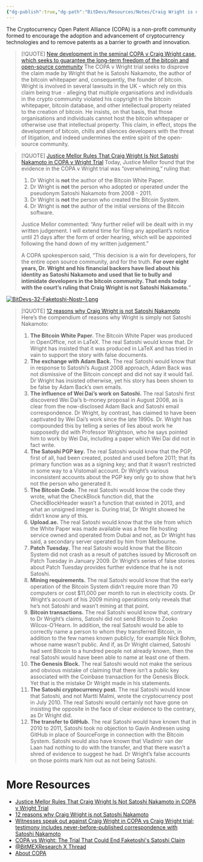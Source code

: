 ```yaml
---
{"dg-publish":true,"dg-path":"BitDevs/Resources/Notes/Craig Wright is not Satoshi Nakamoto.md","permalink":"/bit-devs/resources/notes/craig-wright-is-not-satoshi-nakamoto/","title":"Craig Wright is not Satoshi Nakamoto","tags":["socratic-32","bitcoin","fraud"],"noteIcon":"3","created":"2024-03-16T13:25:01.313-10:00","updated":"2024-03-16T13:57:18.936-10:00"}
---
```




The Cryptocurrency Open Patent Alliance (COPA) is a non-profit community formed to encourage the adoption and advancement of cryptocurrency technologies and to remove patents as a barrier to growth and innovation. 

> [!QUOTE] [New development in the seminal COPA v Craig Wright case, which seeks to guarantee the long-term freedom of the bitcoin and open-source community](https://www.opencrypto.org/2023-12-20-COPAvCraigWright/)
> The COPA v Wright trial seeks to disprove the claim made by Wright that he is Satoshi Nakamoto, the author of the bitcoin whitepaper and, consequently, the founder of bitcoin. Wright is involved in several lawsuits in the UK - which rely on this claim being true - alleging that multiple organisations and individuals in the crypto community violated his copyright in the bitcoin whitepaper, bitcoin database, and other intellectual property related to the creation of bitcoin. He insists, on that basis, that those organisations and individuals cannot host the bitcoin whitepaper or otherwise use that intellectual property. This claim, in effect, stops the development of bitcoin, chills and silences developers with the threat of litigation, and indeed undermines the entire spirit of the open-source community.

> [!QUOTE] [Justice Mellor Rules That Craig Wright Is Not Satoshi Nakamoto in COPA v Wright Trial](https://www.opencrypto.org/2024-03-14-Justice-Mellor-Rules-That-Craig-Wright-Is-Not-Satoshi-Nakamoto-in-COPA-v-Wright-Trial/)
> Today, Justice Mellor found that the evidence in the COPA v Wright trial was “overwhelming,” ruling that:
> 1. Dr Wright is **not** the author of the Bitcoin White Paper.
> 2. Dr Wright is **not** the person who adopted or operated under the pseudonym Satoshi Nakamoto from 2008 - 2011.
> 3. Dr Wright is **not** the person who created the Bitcoin System.
> 4. Dr Wright is **not** the author of the initial versions of the Bitcoin software.
> 
> Justice Mellor commented: “Any further relief will be dealt with in my written judgement. I will extend time for filing any appellant’s notice until 21 days after the form of order hearing, which will be appointed following the hand down of my written judgement.”
> 
> A COPA spokesperson said, “This decision is a win for developers, for the entire open source community, and for the truth. **For over eight years, Dr. Wright and his financial backers have lied about his identity as Satoshi Nakamoto and used that lie to bully and intimidate developers in the bitcoin community. That ends today with the court’s ruling that Craig Wright is not Satoshi Nakamoto.**”

[![BitDevs-32-Faketoshi-Nostr-1.png](/img/user/para/artifacts/BitDevs-32-Faketoshi-Nostr-1.png)](https://njump.me/nevent1qqsxeqq2fpgmrr0e9eq78uvw59zxxtu9ql7lgsnslc7fhxm47ecya8qzyrzf6549wvmx0y4e5mjg29v8c2qy97eylftzt3kk0wxftjr4rt9p23mde0y?ref=nobsbitcoin.com)

> [!QUOTE] [12 reasons why Craig Wright is not Satoshi Nakamoto](https://www.opencrypto.org/2024-03-13-12-reasons-why-Craig-Wright-is-not-Satoshi-Nakamoto/)
> Here’s the compendium of reasons why Wright is simply not Satoshi Nakamoto:
> 1. **The Bitcoin White Paper.** The Bitcoin White Paper was produced in OpenOffice, not in LaTeX. The real Satoshi would know that. Dr Wright has insisted that it was produced in LaTeX and has tried in vain to support the story with false documents.
> 2. **The exchange with Adam Back.** The real Satoshi would know that in response to Satoshi’s August 2008 approach, Adam Back was not dismissive of the Bitcoin concept and did not say it would fail. Dr Wright has insisted otherwise, yet his story has been shown to be false by Adam Back’s own emails.
> 3. **The influence of Wei Dai’s work on Satoshi.** The real Satoshi first discovered Wei Dai’s b-money proposal in August 2008, as is clear from the now-disclosed Adam Back and Satoshi email correspondence. Dr Wright, by contrast, has claimed to have been captivated by Wei Dai’s work since the late 1990s. Dr. Wright has compounded this by telling a series of lies about work he supposedly did with Professor Wrightson, who he says pointed him to work by Wei Dai, including a paper which Wei Dai did not in fact write.
> 4. **The Satoshi PGP key.** The real Satoshi would know that the PGP, first of all, had been created, posted and used before 2011; that its primary function was as a signing key; and that it wasn’t restricted in some way to a Vistomail account. Dr Wright’s various inconsistent accounts about the PGP key only go to show that he’s not the person who generated it.
> 5. **The Bitcoin Code.** The real Satoshi would know the code they wrote, what the CheckBlock function did, that the CheckBlockHeader wasn’t a function that existed in 2013, and what an unsigned integer is. During trial, Dr Wright showed he didn’t know any of this.
> 6. **Upload.ae.** The real Satoshi would know that the site from which the White Paper was made available was a free file hosting service owned and operated from Dubai and not, as Dr Wright has said, a secondary server operated by him from Melbourne.
> 7. **Patch Tuesday.** The real Satoshi would know that the Bitcoin System did not crash as a result of patches issued by Microsoft on Patch Tuesday in January 2009. Dr Wright’s series of false stories about Patch Tuesday provides further evidence that he is not Satoshi.
> 8. **Mining requirements.** The real Satoshi would know that the early operation of the Bitcoin System didn’t require more than 70 computers or cost $11,000 per month to run in electricity costs. Dr Wright’s account of his 2009 mining operations only reveals that he’s not Satoshi and wasn’t mining at that point.
> 9. **Bitcoin transactions.** The real Satoshi would know that, contrary to Dr Wright’s claims, Satoshi did not send Bitcoin to Zooko Wilcox-O’Hearn. In addition, the real Satoshi would be able to correctly name a person to whom they transferred Bitcoin, in addition to the few names known publicly, for example Nick Bohm, whose name wasn’t public. And if, as Dr Wright claimed, Satoshi had sent Bitcoin to a hundred people not already known, then the real Satoshi would have been able to name at least one of them.
> 10. **The Genesis Block.** The real Satoshi would not make the serious and obvious mistake of claiming that there isn’t a public key associated with the Coinbase transaction for the Genesis Block. Yet that is the mistake Dr Wright made in his statements.
> 11. **The Satoshi cryptocurrency post.** The real Satoshi would know that Satoshi, and not Martti Malmi, wrote the cryptocurrency post in July 2010. The real Satoshi would certainly not have gone on insisting the opposite in the face of clear evidence to the contrary, as Dr Wright did.
> 12. **The transfer to GitHub.** The real Satoshi would have known that in 2010 to 2011, Satoshi took no objection to Gavin Andresen using GitHub in place of SourceForge in connection with the Bitcoin System. Satoshi would also have known that Vladimir van der Laan had nothing to do with the transfer, and that there wasn’t a shred of evidence to suggest he had. Dr Wright’s false accounts on those points mark him out as not being Satoshi.

# More Resources
- [Justice Mellor Rules That Craig Wright Is Not Satoshi Nakamoto in COPA v Wright Trial](https://www.opencrypto.org/2024-03-14-Justice-Mellor-Rules-That-Craig-Wright-Is-Not-Satoshi-Nakamoto-in-COPA-v-Wright-Trial/)
- [12 reasons why Craig Wright is not Satoshi Nakamoto](https://www.opencrypto.org/2024-03-13-12-reasons-why-Craig-Wright-is-not-Satoshi-Nakamoto/)
- [Witnesses speak out against Craig Wright in COPA vs Craig Wright trial; testimony includes never-before-published correspondence with Satoshi Nakamoto](https://www.opencrypto.org/2024-02-22-witnesses-satoshi-correspondence/)
- [COPA vs Wright: The Trial That Could End Faketoshi's Satoshi Claim](https://bitcoinmagazine.com/legal/the-trial-that-could-end-craig-wrights-satoshi-claim-for-good-started-today)
- [@BitMEXResearch X Thread](https://x.com/BitMEXResearch/status/1768202295513165911?s=20)
- [About COPA](https://www.opencrypto.org/about/)